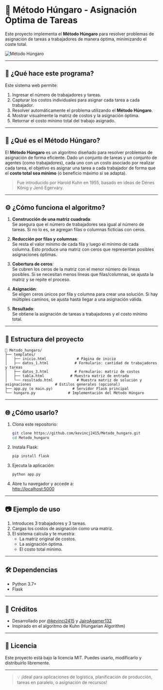 
# 📌 Método Húngaro - Asignación Óptima de Tareas

Este proyecto implementa el **Método Húngaro** para resolver problemas de asignación de tareas a trabajadores de manera óptima, minimizando el coste total.

![Método Húngaro](https://upload.wikimedia.org/wikipedia/commons/thumb/f/fb/Hungarian_algorithm_example.svg/800px-Hungarian_algorithm_example.svg.png)

---

## 🚀 ¿Qué hace este programa?

Este sistema web permite:
1. Ingresar el número de trabajadores y tareas.
2. Capturar los costos individuales para asignar cada tarea a cada trabajador.
3. Resolver automáticamente el problema utilizando el **Método Húngaro**.
4. Mostrar visualmente la matriz de costos y la asignación óptima.
5. Retornar el costo mínimo total del trabajo asignado.

---

## 🧠 ¿Qué es el Método Húngaro?

El **Método Húngaro** es un algoritmo diseñado para resolver problemas de asignación de forma eficiente. Dado un conjunto de tareas y un conjunto de agentes (como trabajadores), cada uno con un costo asociado por realizar cada tarea, el objetivo es asignar una tarea a cada trabajador de forma que el **costo total sea mínimo** (o beneficio máximo si se adapta).

> Fue introducido por Harold Kuhn en 1955, basado en ideas de Dénes Kőnig y Jenő Egerváry.

---

## ⚙️ ¿Cómo funciona el algoritmo?

1. **Construcción de una matriz cuadrada**:  
   Se asegura que el número de trabajadores sea igual al número de tareas. Si no lo es, se agregan filas o columnas ficticias con ceros.

2. **Reducción por filas y columnas**:  
   Se resta el valor mínimo de cada fila y luego el mínimo de cada columna. Esto produce una matriz con ceros que representan posibles asignaciones óptimas.

3. **Cobertura de ceros**:  
   Se cubren los ceros de la matriz con el menor número de líneas posibles. Si se necesitan menos líneas que filas/columnas, se ajusta la matriz y se repite el proceso.

4. **Asignación**:  
   Se eligen ceros únicos por fila y columna para crear una solución. Si hay múltiples caminos, se ajusta hasta llegar a una asignación válida.

5. **Resultado**:  
   Se obtiene la asignación de tareas a trabajadores y el costo mínimo total.

---

## 🧾 Estructura del proyecto

```
📁 Metodo_hungaro/
├── templates/
│   ├── inicio.html              # Página de inicio
│   ├── datos_1.html            # Formulario: cantidad de trabajadores y tareas
│   ├── datos_3.html            # Formulario: matriz de costos
│   ├── tabla.html            # Muestra matriz de entrada
│   └── resultado.html           # Muestra matriz de solución y asignaciones           # Estilos generales (opcional)
├── app.py (o main.py)         # Servidor Flask principal
└── hungaro.py               # Implementación del Método Húngaro
```

---

## 🌐 ¿Cómo usarlo?

1. Clona este repositorio:
   ```bash
   git clone https://github.com/kevincj2415/Metodo_hungaro.git
   cd Metodo_hungaro
   ```

2. Instala Flask:
   ```bash
   pip install flask
   ```

3. Ejecuta la aplicación:
   ```bash
   python app.py
   ```

4. Abre tu navegador y accede a:  
   [http://localhost:5000](http://localhost:5000)

---

## 📷 Ejemplo de uso

1. Introduces 3 trabajadores y 3 tareas.
2. Cargas los costos de asignación como una matriz.
3. El sistema calcula y te muestra:
   - La matriz original de costos.
   - La asignación óptima.
   - El costo total mínimo.

---

## 🛠️ Dependencias

- Python 3.7+
- Flask

---

## 🤝 Créditos

- Desarrollado por [@kevincj2415](https://github.com/kevincj2415) y [JairoAgamer132](https://github.com/JairoAgamer132)
- Inspirado en el algoritmo de Kuhn (Hungarian Algorithm)

---

## 📄 Licencia

Este proyecto está bajo la licencia MIT. Puedes usarlo, modificarlo y distribuirlo libremente.

---

> 💡 ¡Ideal para aplicaciones de logística, planificación de producción, tareas en paralelo, o asignación de recursos!
